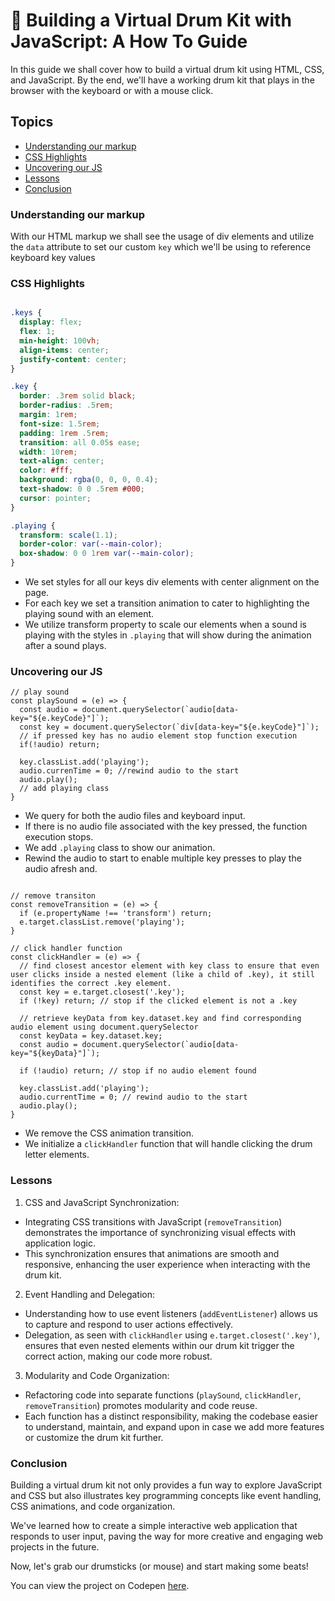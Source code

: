 # 🥁 Building a Virtual Drum Kit with JavaScript: A How To Guide

In this guide we shall cover how to build a virtual drum kit using HTML, CSS, and JavaScript. By the end, we'll have a working drum kit that plays in the browser with the keyboard or with a mouse click.

## Topics
- [Understanding our markup](#understanding-our-markup)
- [CSS Highlights](#css-highlights)
- [Uncovering our JS](#uncovering-our-js)
- [Lessons](#lessons)
- [Conclusion](#conclusion)

### Understanding our markup

With our HTML markup we shall see the usage of div elements and utilize the `data` attribute to set our custom `key` which we'll be using to reference keyboard key values

### CSS Highlights

```CSS

.keys {
  display: flex;
  flex: 1;
  min-height: 100vh;
  align-items: center;
  justify-content: center;
}

.key {
  border: .3rem solid black;
  border-radius: .5rem;
  margin: 1rem;
  font-size: 1.5rem;
  padding: 1rem .5rem;
  transition: all 0.05s ease;
  width: 10rem;
  text-align: center;
  color: #fff;
  background: rgba(0, 0, 0, 0.4);
  text-shadow: 0 0 .5rem #000;
  cursor: pointer;
}

.playing {
  transform: scale(1.1);
  border-color: var(--main-color);
  box-shadow: 0 0 1rem var(--main-color);
}

```

- We set styles for all our keys div elements with center alignment on the page.
- For each key we set a transition animation to cater to highlighting the playing sound with an element.
- We utilize transform property to scale our elements when a sound is playing with the styles in `.playing` that will show during the animation after a sound plays.

### Uncovering our JS

```JS
// play sound 
const playSound = (e) => {
  const audio = document.querySelector(`audio[data-key="${e.keyCode}"]`);
  const key = document.querySelector(`div[data-key="${e.keyCode}"]`);
  // if pressed key has no audio element stop function execution
  if(!audio) return;

  key.classList.add('playing');
  audio.currenTime = 0; //rewind audio to the start
  audio.play();
  // add playing class
}
```
-  We query for both the audio files and keyboard input.
-  If there is no audio file associated with the key pressed, the function execution stops.
- We add `.playing` class to show our animation.
- Rewind the audio to start to enable multiple key presses to play the audio afresh and.

```JS

// remove transiton
const removeTransition = (e) => {
  if (e.propertyName !== 'transform') return;
  e.target.classList.remove('playing');
}

// click handler function
const clickHandler = (e) => {
  // find closest ancestor element with key class to ensure that even user clicks inside a nested element (like a child of .key), it still identifies the correct .key element.
  const key = e.target.closest('.key');
  if (!key) return; // stop if the clicked element is not a .key
  
  // retrieve keyData from key.dataset.key and find corresponding audio element using document.querySelector
  const keyData = key.dataset.key; 
  const audio = document.querySelector(`audio[data-key="${keyData}"]`);
  
  if (!audio) return; // stop if no audio element found
  
  key.classList.add('playing');
  audio.currentTime = 0; // rewind audio to the start
  audio.play();
}

```

- We remove the CSS animation transition.
- We initialize a `clickHandler` function that will handle clicking the drum letter elements.

### Lessons

1. CSS and JavaScript Synchronization:
- Integrating CSS transitions with JavaScript (`removeTransition`) demonstrates the importance of synchronizing visual effects with application logic.
- This synchronization ensures that animations are smooth and responsive, enhancing the user experience when interacting with the drum kit.

2. Event Handling and Delegation:
- Understanding how to use event listeners (`addEventListener`) allows us to capture and respond to user actions effectively.
- Delegation, as seen with `clickHandler` using `e.target.closest('.key')`, ensures that even nested elements within our drum kit trigger the correct action, making our code more robust.

3. Modularity and Code Organization:
- Refactoring code into separate functions (`playSound`, `clickHandler`, `removeTransition`) promotes modularity and code reuse.
- Each function has a distinct responsibility, making the codebase easier to understand, maintain, and expand upon in case we add more features or customize the drum kit further.

### Conclusion

Building a virtual drum kit not only provides a fun way to explore JavaScript and CSS but also illustrates key programming concepts like event handling, CSS animations, and code organization. 

We've learned how to create a simple interactive web application that responds to user input, paving the way for more creative and engaging web projects in the future. 

Now, let's grab our drumsticks (or mouse) and start making some beats!

You can view the project on Codepen [here](https://codepen.io/benjaminkyamanywa/pen/XWLmxKM).
